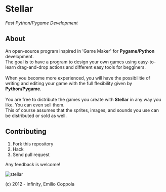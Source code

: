 Stellar
=======
*Fast Python/Pygame Development*

## About
An open-source program inspired in 'Game Maker' for <b>Pygame/Python</b> development.<br/> 
The goal is to have a program to design your own games using easy-to-learn drag-and-drop actions and different easy tools for begginers.<br/>    
When you become more experienced, you will have the possibilitie of writing and editing your game with the full flexibility given by <b>Python/Pygame</b>.<br/>    
You are free to distribute the games you create with <b>Stellar</b> in any way you like. You can even sell them.<br/>
This of course assumes that the sprites, images, and sounds you use can be distributed or sold as well.

## Contributing
1. Fork this repository
2. Hack
3. Send pull request


Any feedback is welcome!

![stellar](http://i.imgur.com/tD8ae.png)

(c) 2012 - infinity, Emilio Coppola
